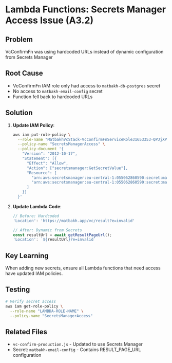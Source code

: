 # Lambda Functions: Secrets Manager Access Issue (A3.2)

## Problem
VcConfirmFn was using hardcoded URLs instead of dynamic configuration from Secrets Manager

## Root Cause
- VcConfirmFn IAM role only had access to `matbakh-db-postgres` secret
- No access to `matbakh-email-config` secret
- Function fell back to hardcoded URLs

## Solution
1. **Update IAM Policy**:
   ```bash
   aws iam put-role-policy \
     --role-name "MatbakhVcStack-VcConfirmFnServiceRole31653353-QPJjXPkK9AYz" \
     --policy-name "SecretsManagerAccess" \
     --policy-document '{
       "Version": "2012-10-17",
       "Statement": [{
         "Effect": "Allow",
         "Action": ["secretsmanager:GetSecretValue"],
         "Resource": [
           "arn:aws:secretsmanager:eu-central-1:055062860590:secret:matbakh-db-postgres*",
           "arn:aws:secretsmanager:eu-central-1:055062860590:secret:matbakh-email-config*"
         ]
       }]
     }'
   ```

2. **Update Lambda Code**:
   ```javascript
   // Before: Hardcoded
   'Location': 'https://matbakh.app/vc/result?e=invalid'
   
   // After: Dynamic from Secrets
   const resultUrl = await getResultPageUrl();
   'Location': `${resultUrl}?e=invalid`
   ```

## Key Learning
When adding new secrets, ensure all Lambda functions that need access have updated IAM policies.

## Testing
```bash
# Verify secret access
aws iam get-role-policy \
  --role-name "LAMBDA-ROLE-NAME" \
  --policy-name "SecretsManagerAccess"
```

## Related Files
- `vc-confirm-production.js` - Updated to use Secrets Manager
- Secret: `matbakh-email-config` - Contains RESULT_PAGE_URL configuration